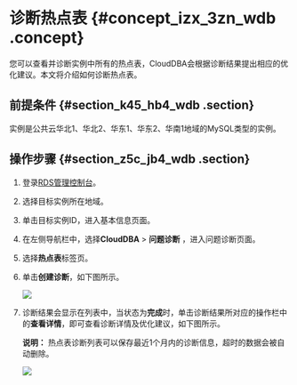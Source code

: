 # 诊断热点表 {#concept_izx_3zn_wdb .concept}

您可以查看并诊断实例中所有的热点表，CloudDBA会根据诊断结果提出相应的优化建议。本文将介绍如何诊断热点表。

## 前提条件 {#section_k45_hb4_wdb .section}

实例是公共云华北1、华北2、华东1、华东2、华南1地域的MySQL类型的实例。

## 操作步骤 {#section_z5c_jb4_wdb .section}

1.  登录[RDS管理控制台](https://rds.console.aliyun.com/)。
2.  选择目标实例所在地域。
3.  单击目标实例ID，进入基本信息页面。
4.  在左侧导航栏中，选择**CloudDBA** \> **问题诊断** ，进入问题诊断页面。
5.  选择**热点表**标签页。
6.  单击**创建诊断**，如下图所示。

    ![](http://static-aliyun-doc.oss-cn-hangzhou.aliyuncs.com/assets/img/7908/3068_zh-CN.png)

7.  诊断结果会显示在列表中，当状态为**完成**时，单击诊断结果所对应的操作栏中的**查看详情**，即可查看诊断详情及优化建议，如下图所示。

    **说明：** 热点表诊断列表可以保存最近1个月内的诊断信息，超时的数据会被自动删除。

    ![](http://static-aliyun-doc.oss-cn-hangzhou.aliyuncs.com/assets/img/7908/3069_zh-CN.png)


